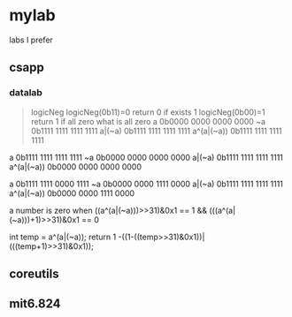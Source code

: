 # mylab
labs I prefer
## csapp
### datalab
> logicNeg
  logicNeg(0b11)=0  return 0 if exists 1
  logicNeg(0b00)=1  return 1 if all zero
  what is all zero 
  a            0b0000 0000 0000 0000
  ~a           0b1111 1111 1111 1111
 a|(~a)        0b1111 1111 1111 1111
 a^(a|(~a))    0b1111 1111 1111 1111

  a            0b1111 1111 1111 1111
  ~a           0b0000 0000 0000 0000
 a|(~a)        0b1111 1111 1111 1111
 a^(a|(~a))    0b0000 0000 0000 0000

  a            0b1111 1111 0000 1111
  ~a           0b0000 0000 1111 0000
 a|(~a)        0b1111 1111 1111 1111
 a^(a|(~a))    0b0000 0000 1111 0000

 a number is zero when ((a^(a|(~a)))>>31)&0x1 == 1 && (((a^(a|(~a)))+1)>>31)&0x1 == 0
 
  int temp = a^(a|(~a));
  return 1 -((1-((temp>>31)&0x1))|(((temp+1)>>31)&0x1));

  
## coreutils

## mit6.824
